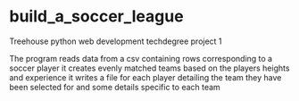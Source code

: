 # build_a_soccer_league
Treehouse python web development techdegree project 1

The program reads data from a csv containing rows corresponding to a soccer player
it creates evenly matched teams based on the players heights and experience
it writes a file for each player detailing the team they have been selected for and some details specific to each team
